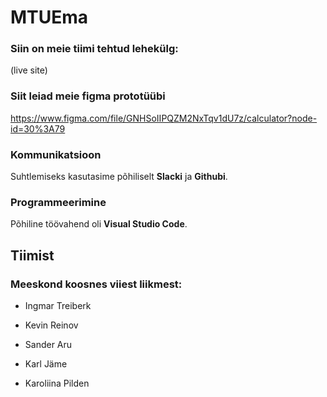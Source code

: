 # MTUEma


### Siin on meie tiimi tehtud lehekülg: 

(live site)

### Siit leiad meie figma prototüübi 

https://www.figma.com/file/GNHSoIIPQZM2NxTqv1dU7z/calculator?node-id=30%3A79

### Kommunikatsioon

  Suhtlemiseks kasutasime põhiliselt **Slacki** ja **Githubi**.

### Programmeerimine

  Põhiline töövahend oli **Visual Studio Code**.
  
  ## Tiimist

### Meeskond koosnes viiest liikmest:

* Ingmar Treiberk 

* Kevin Reinov

* Sander Aru 

* Karl Jäme 

* Karoliina Pilden
